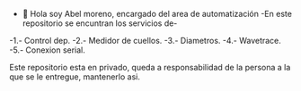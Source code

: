 - 👋 Hola soy Abel moreno, encargado del area de automatización
-En este repositorio se encuntran los servicios de-

-1.- Control dep.
-2.- Medidor de cuellos.
-3.- Diametros.
-4.- Wavetrace.
-5.- Conexion serial. 

Este repositorio esta en privado, queda a responsabilidad de la persona a la que se le entregue, mantenerlo asi. 
